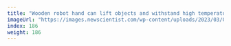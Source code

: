 ```yaml
---
title: "Wooden robot hand can lift objects and withstand high temperatures"
imageUrl: "https://images.newscientist.com/wp-content/uploads/2023/03/03144213/SEI_146640986.jpg?width=600"
index: 186
weight: 186
---
```

